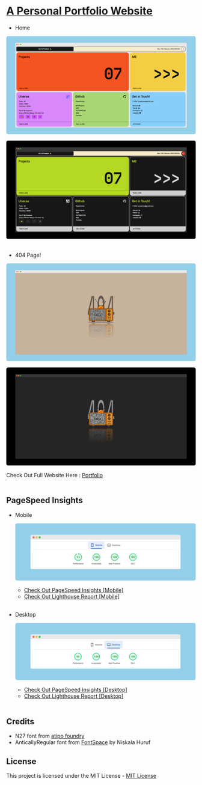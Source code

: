 # [A Personal Portfolio Website](https://praashoo7.github.io/Portfolio/)

- Home

![HomeImage](imgs/ReadMe-Files/Home.png)

![HomeImageC](imgs/ReadMe-Files/HomeC.png)<br><br>

- 404 Page!

![404Image](imgs/ReadMe-Files/404Image.png)

![4040ImageC](imgs/ReadMe-Files/404ImageC.png)<br>

Check Out Full Website Here : [Portfolio](https://praashoo7.github.io/Portfolio/)<br><br>

## PageSpeed Insights

- Mobile

    ![InsightsMobileImage](imgs/ReadMe-Files/Insights_Mobile.png)
  - [Check Out PageSpeed Insights [Mobile]](https://pagespeed.web.dev/analysis/https-praashoo7-github-io-Portfolio/0iu3kvfrmd?form_factor=mobile)
  - [Check Out Lighthouse Report [Mobile]](https://htmlpreview.github.io/?https://github.com/Praashoo7/Portfolio/blob/main/imgs/ReadMe-Files/praashoo7.github.io-20240220T193219.html)<br><br>


- Desktop

    ![InsightsMobileDesktop](imgs/ReadMe-Files/Insights_Desktop.png)
  - [Check Out PageSpeed Insights [Desktop]](https://pagespeed.web.dev/analysis/https-praashoo7-github-io-Portfolio/0iu3kvfrmd?form_factor=desktop)
  - [Check Out Lighthouse Report [Desktop]](https://htmlpreview.github.io/?https://github.com/Praashoo7/Portfolio/blob/main/imgs/ReadMe-Files/praashoo7.github.io-20240220T193308.html)<br><br>


## Credits
- N27 font from [atipo foundry](https://www.atipofoundry.com/)
- AnticallyRegular font from [FontSpace](https://www.fontspace.com/) by Niskala Huruf


## License
This project is licensed under the MIT License - [MIT License](https://github.com/Praashoo7/Portfolio/blob/main/LICENSE)


